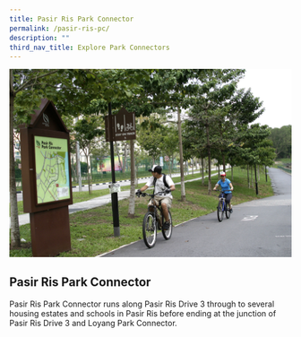```yaml
---
title: Pasir Ris Park Connector
permalink: /pasir-ris-pc/
description: ""
third_nav_title: Explore Park Connectors
---
```

![Pasir Ris Park Connector](/images/pasir%20ris%20pc.jfif)

## Pasir Ris Park Connector

Pasir Ris Park Connector runs along Pasir Ris Drive 3 through to several housing estates and schools in Pasir Ris before ending at the junction of Pasir Ris Drive 3 and Loyang Park Connector.


